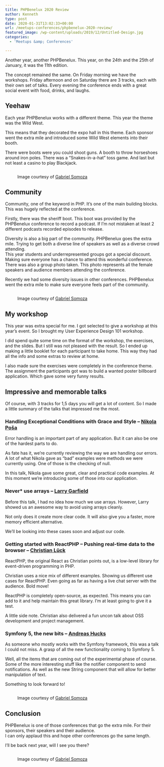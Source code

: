 ```yaml
---
title: PHPBenelux 2020 Review
author: Kenneth
type: post
date: 2020-01-31T13:02:33+00:00
url: /meetups-conferences/phpbenelux-2020-review/
featured_image: /wp-content/uploads/2019/12/Untitled-Design.jpg
categories:
  - 'Meetups &amp; Conferences'

---
```

Another year, another PHPBenelux. This year, on the 24th and the 25th of January, it was the 11th edition. 

The concept remained the same. On Friday morning we have the workshops. Friday afternoon and on Saturday there are 3 tracks, each with their own set of talks. Every evening the conference ends with a great social event with food, drinks, and laughs.

## Yeehaw

Each year PHPBenelux works with a different theme. This year the theme was the Wild West. 

This means that they decorated the expo hall in this theme. Each sponsor went the extra mile and introduced some Wild West elements into their booth.

There were boots were you could shoot guns. A booth to throw horseshoes around iron poles. There was a &#8220;Snakes-in-a-hat&#8221; toss game. And last but not least a casino to play Blackjack.<figure class="wp-block-image size-large">

<img src="https://schabrechtsk.be/wp-content/uploads/2020/01/20200125-_DSC2244-1024x682.jpg" alt="" class="wp-image-552" srcset="https://schabrechtsk.be/wp-content/uploads/2020/01/20200125-_DSC2244-1024x682.jpg 1024w, https://schabrechtsk.be/wp-content/uploads/2020/01/20200125-_DSC2244-300x200.jpg 300w, https://schabrechtsk.be/wp-content/uploads/2020/01/20200125-_DSC2244-768x512.jpg 768w, https://schabrechtsk.be/wp-content/uploads/2020/01/20200125-_DSC2244-1536x1023.jpg 1536w, https://schabrechtsk.be/wp-content/uploads/2020/01/20200125-_DSC2244-2048x1364.jpg 2048w" sizes="(max-width: 1024px) 100vw, 1024px" /><figcaption>Image courtesy of <a href="https://twitter.com/gabriel_somoza" target="_blank" rel="noreferrer noopener" aria-label="Gabriel Somoza (opens in a new tab)">Gabriel Somoza</a></figcaption></figure> 

## Community

Community, one of the keyword in PHP. It&#8217;s one of the main building blocks. This was hugely reflected at the conference.

Firstly, there was the sheriff boot. This boot was provided by the PHPBenelux conference to record a podcast. If I&#8217;m not mistaken at least 2 different podcasts recorded episodes to release.

Diversity is also a big part of the community. PHPBenelux goes the extra mile. Trying to get both a diverse line of speakers as well as a diverse crowd attending.   
This year students and underrepresented groups got a special discount. Making sure everyone has a chance to attend this wonderful conference.  
There was also a group photo taken. This photo represents all the female speakers and audience members attending the conference.

Recently we had some diversity issues in other conferences. PHPBenelux went the extra mile to make sure everyone feels part of the community.<figure class="wp-block-image size-large">

<img src="https://schabrechtsk.be/wp-content/uploads/2020/01/20200125-_DSC2297-1024x664.jpg" alt="" class="wp-image-554" srcset="https://schabrechtsk.be/wp-content/uploads/2020/01/20200125-_DSC2297-1024x664.jpg 1024w, https://schabrechtsk.be/wp-content/uploads/2020/01/20200125-_DSC2297-300x195.jpg 300w, https://schabrechtsk.be/wp-content/uploads/2020/01/20200125-_DSC2297-768x498.jpg 768w, https://schabrechtsk.be/wp-content/uploads/2020/01/20200125-_DSC2297-1536x996.jpg 1536w, https://schabrechtsk.be/wp-content/uploads/2020/01/20200125-_DSC2297-2048x1328.jpg 2048w" sizes="(max-width: 1024px) 100vw, 1024px" /><figcaption>Image courtesy of <a rel="noreferrer noopener" href="https://twitter.com/gabriel_somoza" target="_blank">Gabriel Somoza</a></figcaption></figure> 

## My workshop

This year was extra special for me. I got selected to give a workshop at this year&#8217;s event. So I brought my User Experience Design 101 workshop.

I did spend quite some time on the format of the workshop, the exercises, and the slides. But I still was not pleased with the result. So I ended up making a little booklet for each participant to take home. This way they had all the info and some extras to review at home.

I also made sure the exercises were completely in the conference theme. The assignment the participants got was to build a wanted poster billboard application. Which gave some very funny results.

## Impressive and memorable talks

Of course, with 3 tracks for 1,5 days you will get a lot of content. So I made a little summary of the talks that impressed me the most. 

### Handling Exceptional Conditions with Grace and Style &#8211; <a href="https://twitter.com/nikolaposa" target="_blank" rel="noreferrer noopener" aria-label="Nikola Poša (opens in a new tab)">Nikola Poša</a>

Error handling is an important part of any application. But it can also be one of the hardest parts to do.

As fate has it, we&#8217;re currently reviewing the way we are handling our errors. A lot of what Nikola gave as &#8220;bad&#8221; examples were methods we were currently using. One of those is the checking of null. 

In this talk, Nikola gave some great, clear and practical code examples. At this moment we&#8217;re introducing some of those into our application.

### Never* use arrays &#8211; <a href="https://twitter.com/Crell" target="_blank" rel="noreferrer noopener" aria-label="Larry Garfield (opens in a new tab)">Larry Garfield</a>

Before this talk, I had no idea how much we use arrays. However, Larry showed us an awesome way to avoid using arrays cleanly.

Not only does it create more clear code. It will also give you a faster, more memory efficient alternative.

We&#8217;ll be looking into these cases soon and adjust our code.

### Getting started with ReactPHP – Pushing real-time data to the browser &#8211; <a href="https://twitter.com/another_clue" target="_blank" rel="noreferrer noopener" aria-label="Christian Lück (opens in a new tab)">Christian Lück</a>

ReactPHP, the original React as Christian points out, is a low-level library for event-driven programming in PHP.

Christian uses a nice mix of different examples. Showing us different use cases for ReactPHP. Even going as far as having a live chat server with the audience. Bold move!

ReactPHP is completely open-source, as expected. This means you can add to it and help maintain this great library. I&#8217;m at least going to give it a test.

A little side note. Christian also delivered a fun uncon talk about OSS development and project management.

### Symfony 5, the new bits &#8211; <a rel="noreferrer noopener" aria-label="Andreas Hucks (opens in a new tab)" href="https://twitter.com/meandmymonkey" target="_blank">Andreas Hucks</a>

As someone who mostly works with the Symfony framework, this was a talk I could not miss. A grasp of all the new functionality coming to Symfony 5.

Well, all the items that are coming out of the experimental phase of course. Some of the more interesting stuff like the notifier component to send notifications. As well as the new String component that will allow for better manipulation of text.

Something to look forward to!<figure class="wp-block-image size-large">

<img src="https://schabrechtsk.be/wp-content/uploads/2020/01/20200125-_DSC2267-687x1024.jpg" alt="" class="wp-image-556" srcset="https://schabrechtsk.be/wp-content/uploads/2020/01/20200125-_DSC2267-687x1024.jpg 687w, https://schabrechtsk.be/wp-content/uploads/2020/01/20200125-_DSC2267-201x300.jpg 201w, https://schabrechtsk.be/wp-content/uploads/2020/01/20200125-_DSC2267-768x1145.jpg 768w, https://schabrechtsk.be/wp-content/uploads/2020/01/20200125-_DSC2267-1031x1536.jpg 1031w, https://schabrechtsk.be/wp-content/uploads/2020/01/20200125-_DSC2267-1374x2048.jpg 1374w, https://schabrechtsk.be/wp-content/uploads/2020/01/20200125-_DSC2267-scaled.jpg 1718w" sizes="(max-width: 687px) 100vw, 687px" /><figcaption>Image courtesy of <a rel="noreferrer noopener" href="https://twitter.com/gabriel_somoza" target="_blank">Gabriel Somoza</a></figcaption></figure> 

## Conclusion 

PHPBenelux is one of those conferences that go the extra mile. For their sponsors, their speakers and their audience.  
I can only applaud this and hope other conferences go the same length.

I&#8217;ll be back next year, will I see you there?<figure class="wp-block-image size-large">

<img src="https://schabrechtsk.be/wp-content/uploads/2020/01/20200124-_DSC2104-1024x684.jpg" alt="" class="wp-image-558" srcset="https://schabrechtsk.be/wp-content/uploads/2020/01/20200124-_DSC2104-1024x684.jpg 1024w, https://schabrechtsk.be/wp-content/uploads/2020/01/20200124-_DSC2104-300x200.jpg 300w, https://schabrechtsk.be/wp-content/uploads/2020/01/20200124-_DSC2104-768x513.jpg 768w, https://schabrechtsk.be/wp-content/uploads/2020/01/20200124-_DSC2104-1536x1026.jpg 1536w, https://schabrechtsk.be/wp-content/uploads/2020/01/20200124-_DSC2104-2048x1368.jpg 2048w" sizes="(max-width: 1024px) 100vw, 1024px" /><figcaption>Image courtesy of <a rel="noreferrer noopener" href="https://twitter.com/gabriel_somoza" target="_blank">Gabriel Somoza</a></figcaption></figure>